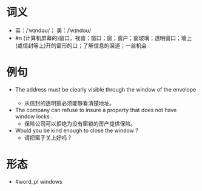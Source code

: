 # 词义
- 英：/ˈwɪndəʊ/； 美：/ˈwɪndoʊ/
- #n (计算机屏幕的)窗口，视窗；窗口；窗；窗户；窗玻璃；透明窗口；墙上(或信封等上)开的窗形的口；了解信息的渠道；一丝机会
# 例句
- The address must be clearly visible through the window of the envelope .
	- 从信封的透明窗必须能够看清楚地址。
- The company can refuse to insure a property that does not have window locks .
	- 保险公司可以拒绝为没有窗锁的房产提供保险。
- Would you be kind enough to close the window ?
	- 请把窗子关上好吗？
# 形态
- #word_pl windows
